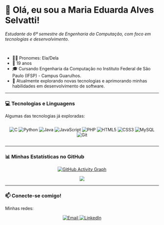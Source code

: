 # 👋 Olá, eu sou a Maria Eduarda Alves Selvatti!

<p align="left">
  <em>Estudante do 6º semestre de Engenharia da Computação, com foco em tecnologias e desenvolvimento.</em>
</p>

<br>

- 👩‍💻 Pronomes: Ela/Dela
- 🎂 19 anos
- 🎓 Cursando Engenharia da Computação no Instituto Federal de São Paulo (IFSP) - Campus Guarulhos.
- 🌱 Atualmente explorando novas tecnologias e aprimorando minhas habilidades em desenvolvimento de software.

---

### 💻 Tecnologias e Linguagens

Algumas das tecnologias já exploradas:

<p style="display: inline-block;" align="center">
  <img src="https://img.shields.io/badge/C-00599C?style=for-the-badge&logo=c&logoColor=white" alt="C">
  <img src="https://img.shields.io/badge/Python-3776AB?style=for-the-badge&logo=python&logoColor=white" alt="Python">
  <img src="https://img.shields.io/badge/Java-ED8B00?style=for-the-badge&logo=openjdk&logoColor=white" alt="Java">
  <img src="https://img.shields.io/badge/JavaScript-F7DF1E?style=for-the-badge&logo=javascript&logoColor=black" alt="JavaScript">
  <img src="https://img.shields.io/badge/PHP-777BB4?style=for-the-badge&logo=php&logoColor=white" alt="PHP">
  <img src="https://img.shields.io/badge/HTML5-E34F26?style=for-the-badge&logo=html5&logoColor=white" alt="HTML5">
  <img src="https://img.shields.io/badge/CSS3-1572B6?style=for-the-badge&logo=css3&logoColor=white" alt="CSS3">
  <img src="https://img.shields.io/badge/MySQL-4479A1?style=for-the-badge&logo=mysql&logoColor=white" alt="MySQL">
  <img src="https://img.shields.io/badge/GIT-F05032?style=for-the-badge&logo=git&logoColor=white" alt="Git">
</p>

---

### 📊 Minhas Estatísticas no GitHub

<p align="center">
  <a href="https://github.com/dudaselvatti">
    <img src="https://github-readme-activity-graph.vercel.app/graph?username=dudaselvatti&theme=dracula&bg_color=282a36&color=f8f8f2&line=ff79c6&point=bd93f9&area=true&hide_border=true" alt="GitHub Activity Graph"/>
  </a>
</p>
<p align="center">
    <img align="center" src="https://github-readme-stats.vercel.app/api/top-langs/?username=dudaselvatti&layout=compact&langs_count=7&theme=dracula"/>
</p>

---

### 📫 Conecte-se comigo!

Minhas redes:
<p align="center">
<a href="mailto:selvattifsp@gmail.com" target="_blank">
  <img src="https://img.shields.io/badge/Email-D14836?style=for-the-badge&logo=gmail&logoColor=white" alt="Email">
</a>
<a href="https://www.linkedin.com/in/maria-eduarda-alves-selvatti-1b05252ba/" target="_blank">
  <img src="https://img.shields.io/badge/LinkedIn-0077B5?style=for-the-badge&logo=linkedin&logoColor=white" alt="LinkedIn">
</a>
</p>
